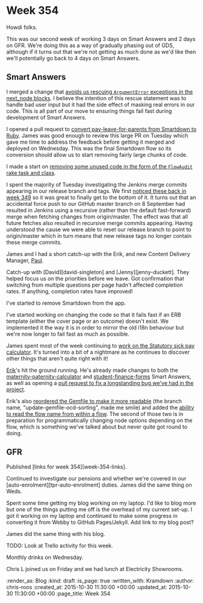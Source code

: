 Week 354
========

Howdi folks.

This was our second week of working 3 days on Smart Answers and 2 days on GFR. We're doing this as a way of gradually phasing out of GDS, although if it turns out that we're not getting as much done as we'd like then we'll potentially go back to 4 days on Smart Answers.

## Smart Answers

I merged a change that [avoids us rescuing `ArgumentError` exceptions in the next_node blocks][pr-2032]. I believe the intention of this rescue statement was to handle bad user input but it had the side effect of masking real errors in our code. This is all part of our move to ensuring things fail fast during development of Smart Answers.

I opened a pull request to [convert pay-leave-for-parents from Smartdown to Ruby][pr-2035]. James was good enough to review this large PR on Tuesday which gave me time to address the feedback before getting it merged and deployed on Wednesday. This was the final Smartdown flow so its conversion should allow us to start removing fairly large chunks of code.

I made a start on [removing some unused code in the form of the `FlowAudit` rake task and class][pr-2034].

I spent the majority of Tuesday investigating the Jenkins merge commits appearing in our release branch and tags. We first [noticed these back in week 349][week-349-jenkins-merge-commits] so it was great to finally get to the bottom of it. It turns out that an accidental force push to our GitHub master branch on 8 September had resulted in Jenkins using a recursive (rather than the default fast-forward) merge when fetching changes from origin/master. The effect was that all future fetches also resulted in recursive merge commits appearing. Having understood the cause we were able to reset our release branch to point to origin/master which in turn means that new release tags no longer contain these merge commits.

James and I had a short catch-up with the Erik, and new Content Delivery Manager, [Paul][paul-heron].

Catch-up with [David][david-singleton] and [Jenny][jenny-duckett]. They helped focus us on the priorities before we leave. Got confirmation that switching from multiple questions per page hadn't affected completion rates. If anything, completion rates have improved!

I've started to remove Smartdown from the app.

I've started working on changing the code so that it fails fast if an ERB template (either the cover page or an outcome) doesn't exist. We implemented it the way it is in order to mirror the old i18n behaviour but we're now longer to fail fast as much as possible.

James spent most of the week continuing to [work on the Statutory sick pay calculator][pr-2031]. It's turned into a bit of a nightmare as he continues to discover other things that aren't quite right with it!

[Erik][erik-eide]'s hit the ground running. He's already made changes to both the [maternity-paternity-calculator][pr-2040] and [student-finance-forms][pr-2036] Smart Answers, as well as opening a [pull request to fix a longstanding bug we've had in the project][pr-2041].

Erik's also [reordered the Gemfile to make it more readable][pr-2037] (the branch name, "update-gemfile-ocd-sorting", made me smile) and added the [ability to read the flow name from within a flow][pr-2039]. The second of those two is in preparation for programmatically changing node options depending on the flow, which is something we've talked about but never quite got round to doing.

## GFR

Published [links for week 354][week-354-links].

Continued to investigate our pensions and whether we're covered in our [auto-enrolment][tpr-auto-enrolment] duties. James did the same thing on Weds.

Spent some time getting my blog working on my laptop. I'd like to blog more but one of the things putting me off is the overhead of my current set-up. I got it working on my laptop and continued to make some progress in converting it from Webby to GitHub Pages/Jekyll. Add link to my blog post?

James did the same thing with his blog.

TODO: Look at Trello activity for this week.

Monthly drinks on Wednesday.

Chris L joined us on Friday and we had lunch at Electricity Showrooms.

[erik-eide]: https://github.com/erik-eide
[paul-heron]: http://worldofpablo.com/
[pr-2031]: https://github.com/alphagov/smart-answers/pull/2031
[pr-2032]: https://github.com/alphagov/smart-answers/pull/2032
[pr-2035]: https://github.com/alphagov/smart-answers/pull/2035
[pr-2034]: https://github.com/alphagov/smart-answers/pull/2034
[pr-2036]: https://github.com/alphagov/smart-answers/pull/2036
[pr-2037]: https://github.com/alphagov/smart-answers/pull/2037
[pr-2039]: https://github.com/alphagov/smart-answers/pull/2039
[pr-2040]: https://github.com/alphagov/smart-answers/pull/2040
[pr-2041]: https://github.com/alphagov/smart-answers/pull/2041
[week-349-jenkins-merge-commits]: /week-349#other-changes

:render_as: Blog
:kind: draft
:is_page: true
:written_with: Kramdown
:author: chris-roos
:created_at: 2015-10-30 11:30:00 +00:00
:updated_at: 2015-10-30 11:30:00 +00:00
:page_title: Week 354
